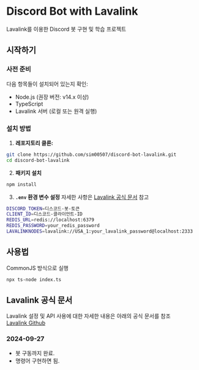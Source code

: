 # Discord Bot with Lavalink

Lavalink를 이용한 Discord 봇 구현 및 학습 프로젝트</br>

## 시작하기

### 사전 준비

다음 항목들이 설치되어 있는지 확인:

- Node.js (권장 버전: v14.x 이상)
- TypeScript
- Lavalink 서버 (로컬 또는 원격 실행)

### 설치 방법

1. **레포지토리 클론:**
```bash
git clone https://github.com/sim00507/discord-bot-lavalink.git
cd discord-bot-lavalink
```
2. **패키지 설치**
```bash
npm install
```
3. **`.env` 환경 변수 설정**
자세한 사항은 [Lavalink 공식 문서](https://github.com/Tomato6966/lavalink-client/tree/main) 참고
```bash
DISCORD_TOKEN=디스코드-봇-토큰
CLIENT_ID=디스코드-클라이언트-ID
REDIS_URL=redis://localhost:6379
REDIS_PASSWORD=your_redis_password
LAVALINKNODES=lavalink://USA_1:your_lavalink_password@localhost:2333
```

## 사용법
CommonJS 방식으로 실행
```bash
npx ts-node index.ts
```

## Lavalink 공식 문서
Lavalink 설정 및 API 사용에 대한 자세한 내용은 아래의 공식 문서를 참조</br>
[Lavalink Github](https://github.com/lavalink-devs/Lavalink)

### 2024-09-27
- 봇 구동까지 완료.
- 명령어 구현하면 됨.